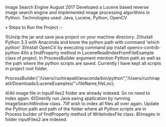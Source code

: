 Image Search Engine                                                                                                                                                                                 August 2017
Developed a Lucene based reverse image search engine and implemented image processing algorithms in Python.
Technologies used: Java, Lucene, Python, OpenCV

•	Steps to Run the Project :-

1)Unzip the jar and save java project on your machine directory.
2)Install Python 3.3 with Anaconda and know the python path with command ‘which python’
3)Install OpenCV by executing command pip install opencv-contrib-python
4)In a findProperty method in LuceneReadIndexFromFileExample class of project. In ProcessBuilder argument mention Python path as well as the path where the python          scripts are saved. Currently I have kept all scripts in project root folder.

ProcessBuilder("/Users/ruchirapatil/anaconda/bin/python","/Users/ruchirapatil/Downloads/LuceneExamples/"+fileName,fileLoc);

4)All image file in InputFiles2 folder are already indexed. So no need to index again.
6)Directly run Java swing application by running ImageSearchWindow class.
7)If wish to index all files all over again. Update the Python path and path of the folder where all Python scripts are in Process builder of findProperty method of WriteIndexFile class.
8)Images in folder inputFiles2 are indexed.
